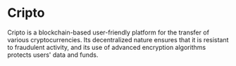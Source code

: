 # Cripto
Cripto is a blockchain-based user-friendly platform for the transfer of various cryptocurrencies. Its decentralized nature ensures that it is resistant to fraudulent activity, and its use of advanced encryption algorithms protects users' data and funds. 
